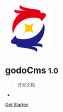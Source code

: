 <!-- _coverpage.md -->

![logo](img/logo.png)

# godoCms <small>1.0</small>

> 开发文档

- 


[Get Started](README.md)